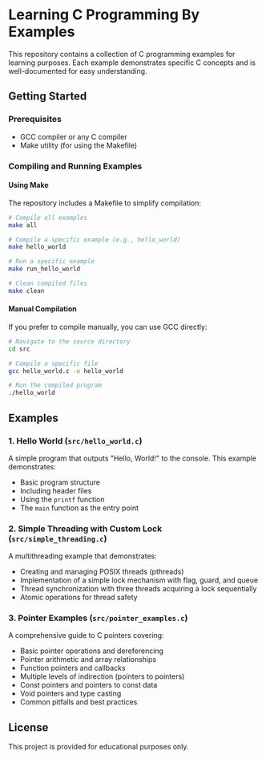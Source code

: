 # Learning C Programming By Examples

This repository contains a collection of C programming examples for learning purposes. Each example demonstrates specific C concepts and is well-documented for easy understanding.

## Getting Started

### Prerequisites
- GCC compiler or any C compiler
- Make utility (for using the Makefile)

### Compiling and Running Examples

#### Using Make
The repository includes a Makefile to simplify compilation:

```bash
# Compile all examples
make all

# Compile a specific example (e.g., hello_world)
make hello_world

# Run a specific example
make run_hello_world

# Clean compiled files
make clean
```

#### Manual Compilation
If you prefer to compile manually, you can use GCC directly:

```bash
# Navigate to the source directory
cd src

# Compile a specific file
gcc hello_world.c -o hello_world

# Run the compiled program
./hello_world
```

## Examples

### 1. Hello World (`src/hello_world.c`)
A simple program that outputs "Hello, World!" to the console. This example demonstrates:
- Basic program structure
- Including header files
- Using the `printf` function
- The `main` function as the entry point

### 2. Simple Threading with Custom Lock (`src/simple_threading.c`)
A multithreading example that demonstrates:
- Creating and managing POSIX threads (pthreads)
- Implementation of a simple lock mechanism with flag, guard, and queue
- Thread synchronization with three threads acquiring a lock sequentially
- Atomic operations for thread safety

### 3. Pointer Examples (`src/pointer_examples.c`)
A comprehensive guide to C pointers covering:
- Basic pointer operations and dereferencing
- Pointer arithmetic and array relationships
- Function pointers and callbacks
- Multiple levels of indirection (pointers to pointers)
- Const pointers and pointers to const data
- Void pointers and type casting
- Common pitfalls and best practices

## License

This project is provided for educational purposes only.
